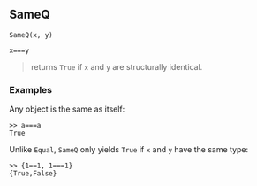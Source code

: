 ## SameQ

```
SameQ(x, y)

x===y
```

> returns `True` if `x` and `y` are structurally identical.

### Examples

Any object is the same as itself:
```
>> a===a
True
```

Unlike `Equal`, `SameQ` only yields `True` if `x` and `y` have the same type:
```
>> {1==1, 1===1}
{True,False}
```

